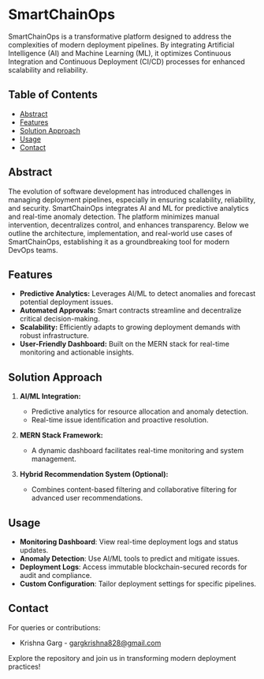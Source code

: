 # SmartChainOps

SmartChainOps is a transformative platform designed to address the complexities of modern deployment pipelines. By integrating Artificial Intelligence (AI) and Machine Learning (ML), it optimizes Continuous Integration and Continuous Deployment (CI/CD) processes for enhanced scalability and reliability.

## Table of Contents

- [Abstract](#abstract)
- [Features](#features)
- [Solution Approach](#solution-approach)
- [Usage](#usage)
- [Contact](#contact)

## Abstract

The evolution of software development has introduced challenges in managing deployment pipelines, especially in ensuring scalability, reliability, and security. SmartChainOps integrates AI and ML for predictive analytics and real-time anomaly detection. The platform minimizes manual intervention, decentralizes control, and enhances transparency. Below we outline the architecture, implementation, and real-world use cases of SmartChainOps, establishing it as a groundbreaking tool for modern DevOps teams.

## Features

- **Predictive Analytics:** Leverages AI/ML to detect anomalies and forecast potential deployment issues.
- **Automated Approvals:** Smart contracts streamline and decentralize critical decision-making.
- **Scalability:** Efficiently adapts to growing deployment demands with robust infrastructure.
- **User-Friendly Dashboard:** Built on the MERN stack for real-time monitoring and actionable insights.

## Solution Approach

1. **AI/ML Integration:**
   - Predictive analytics for resource allocation and anomaly detection.
   - Real-time issue identification and proactive resolution.

2. **MERN Stack Framework:**
   - A dynamic dashboard facilitates real-time monitoring and system management.

3. **Hybrid Recommendation System (Optional):**
   - Combines content-based filtering and collaborative filtering for advanced user recommendations.
  
## Usage
   - **Monitoring Dashboard**: View real-time deployment logs and status updates.
   - **Anomaly Detection**: Use AI/ML tools to predict and mitigate issues.
   - **Deployment Logs**: Access immutable blockchain-secured records for audit and compliance.
   - **Custom Configuration**: Tailor deployment settings for specific pipelines.

## Contact
For queries or contributions:

   - Krishna Garg - gargkrishna828@gmail.com
     
Explore the repository and join us in transforming modern deployment practices!

